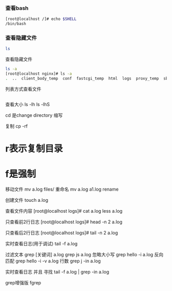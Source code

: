 ### 查看bash
```bash
[root@localhost /]# echo $SHELL
/bin/bash
```


### 查看隐藏文件
```bash
ls
```

查看隐藏文件
```bash
ls -a
[root@localhost nginx]# ls -a 
.  ..  client_body_temp  conf  fastcgi_temp  html  logs  proxy_temp  sbin  scgi_temp  uwsgi_temp
```

列表方式查看文件
```bash
```
查看大小
ls -lh 
ls -lhS


cd 是change directory 缩写

复制
cp -rf
# r表示复制目录
# f是强制

移动文件
mv a.log files/
重命名
mv a.log a1.log
rename

创建文件
touch a.log

查看文件内容
[root@localhost logs]# cat a.log
less a.log

只查看前2行日志
[root@localhost logs]# head -n 2 a.log

只查看后2行日志
[root@localhost logs]# tail -n 2 a.log

实时查看日志(用于调试)
tail -f a.log 

过滤文本
grep [关键词] a.log
grep js a.log
忽略大小写
grep hello -i a.log
反向匹配
grep hello -i -v a.log
行数 
grep j -in a.log

实时查看日志 并且 寻找
tail -f a.log | grep -in a.log

grep增强版
fgrep
